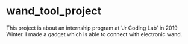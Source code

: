 # wand_tool_project
This project is about an internship program at 'Jr Coding Lab' in 2019 Winter. I made a gadget which is able to connect with electronic wand.
